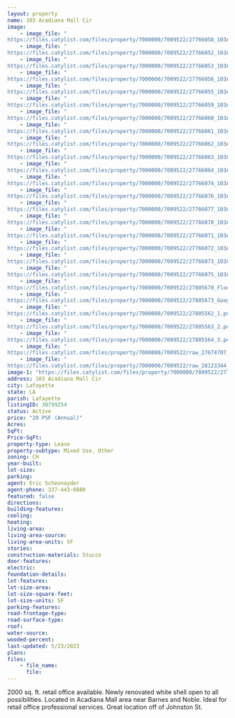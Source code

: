 ```yaml
---
layout: property
name: 103 Acadiana Mall Cir
image:
    - image_file: "https://files.catylist.com/files/property/7000000/7009522/27766058_103AcadianaMallCr_6.jpg"
    - image_file: "https://files.catylist.com/files/property/7000000/7009522/27766052_103AcadianaMallCr_1.jpg"
    - image_file: "https://files.catylist.com/files/property/7000000/7009522/27766053_103AcadianaMallCr_2.jpg"
    - image_file: "https://files.catylist.com/files/property/7000000/7009522/27766056_103AcadianaMallCr_4.jpg"
    - image_file: "https://files.catylist.com/files/property/7000000/7009522/27766055_103AcadianaMallCr_3.jpg"
    - image_file: "https://files.catylist.com/files/property/7000000/7009522/27766059_103AcadianaMallCr_7.jpg"
    - image_file: "https://files.catylist.com/files/property/7000000/7009522/27766060_103AcadianaMallCr_8.jpg"
    - image_file: "https://files.catylist.com/files/property/7000000/7009522/27766061_103AcadianaMallCr_9.jpg"
    - image_file: "https://files.catylist.com/files/property/7000000/7009522/27766062_103AcadianaMallCr_10.jpg"
    - image_file: "https://files.catylist.com/files/property/7000000/7009522/27766063_103AcadianaMallCr_11.jpg"
    - image_file: "https://files.catylist.com/files/property/7000000/7009522/27766064_103AcadianaMallCr_12.jpg"
    - image_file: "https://files.catylist.com/files/property/7000000/7009522/27766074_103AcadianaMallCr_13.jpg"
    - image_file: "https://files.catylist.com/files/property/7000000/7009522/27766076_103AcadianaMallCr_14.jpg"
    - image_file: "https://files.catylist.com/files/property/7000000/7009522/27766077_103AcadianaMallCr_15.jpg"
    - image_file: "https://files.catylist.com/files/property/7000000/7009522/27766078_103AcadianaMallCr_16.jpg"
    - image_file: "https://files.catylist.com/files/property/7000000/7009522/27766071_103AcadianaMallCr_13.jpg"
    - image_file: "https://files.catylist.com/files/property/7000000/7009522/27766072_103AcadianaMallCr_14.jpg"
    - image_file: "https://files.catylist.com/files/property/7000000/7009522/27766073_103AcadianaMallCr_15.jpg"
    - image_file: "https://files.catylist.com/files/property/7000000/7009522/27766075_103AcadianaMallCr_16.jpg"
    - image_file: "https://files.catylist.com/files/property/7000000/7009522/27805670_Floor_Plan___available_space_only.png"
    - image_file: "https://files.catylist.com/files/property/7000000/7009522/27805673_Google_maps.png"
    - image_file: "https://files.catylist.com/files/property/7000000/7009522/27805562_1.png"
    - image_file: "https://files.catylist.com/files/property/7000000/7009522/27805563_2.png"
    - image_file: "https://files.catylist.com/files/property/7000000/7009522/27805564_3.png"
    - image_file: "https://files.catylist.com/files/property/7000000/7009522/raw_27674707_Flood_Disc.pdf"
    - image_file: "https://files.catylist.com/files/property/7000000/7009522/raw_28123344_Flyer__103_Acadiana_Mall_Circle__Eric__updated_.pdf"
image-1: "https://files.catylist.com/files/property/7000000/7009522/27766057_103AcadianaMallCr_5.jpg"
address: 103 Acadiana Mall Cir
city: Lafayette
state: LA
parish: Lafayette
listingID: 30799254
status: Active
price: "20 PSF (Annual)"
Acres:
SqFt:
Price-SqFt:
property-type: Lease
property-subtype: Mixed Use, Other
zoning: CH
year-built:
lot-size:
parking:
agent: Eric Schexnayder
agent-phone: 337-443-0880
featured: false
directions:
building-features:
cooling:
heating:
living-area:
living-area-source:
living-area-units: SF
stories:
construction-materials: Stucco
door-features:
electric:
foundation-details:
lot-features:
lot-size-area:
lot-size-square-feet:
lot-size-units: SF
parking-features:
road-frontage-type:
road-surface-type:
roof:
water-source:
wooded-percent:
last-updated: 5/23/2023
plans:
files:
    - file_name:
      file:
---
```

2000 sq. ft. retail office available. Newly renovated white shell open to all possibilities. Located in Acadiana Mall area near Barnes and Noble. Ideal for retail office professional services. Great location off of Johnston St.
